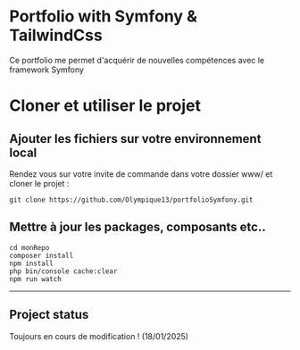 # Portfolio with Symfony & TailwindCss

Ce portfolio me permet d'acquérir de nouvelles compétences avec le framework Symfony



# Cloner et utiliser le projet

## Ajouter les fichiers sur votre environnement local

Rendez vous sur votre invite de commande dans votre dossier www/ et cloner le projet :

```
git clone https://github.com/Olympique13/portfolioSymfony.git

```


## Mettre à jour les packages, composants etc..

```
cd monRepo
composer install
npm install
php bin/console cache:clear
npm run watch
```

***

## Project status
Toujours en cours de modification ! (18/01/2025)
